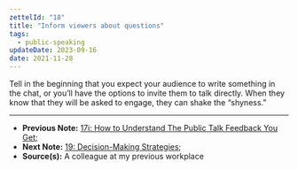 ```yaml
---
zettelId: "18"
title: "Inform viewers about questions"
tags:
  - public-speaking
updateDate: 2023-09-16
date: 2021-11-28
---
```


Tell in the beginning that you expect your audience to write something in the chat, or you’ll have the options to invite them to talk directly. When they know that they will be asked to engage, they can shake the “shyness.”

---

- **Previous Note:** [17i: How to Understand The Public Talk Feedback You Get](/notes/17i/);
- **Next Note:** [19: Decision-Making Strategies](/notes/19/);
- **Source(s):** A colleague at my previous workplace
